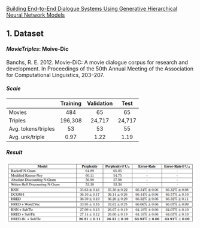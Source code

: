 [Building End-to-End Dialogue Systems Using Generative Hierarchical Neural Network Models](https://www.aaai.org/ocs/index.php/AAAI/AAAI16/paper/view/11957/12160)

## 1. Dataset

#### _**MovieTriples**_: Moive-Dic
Banchs, R. E. 2012. Movie-DiC: A movie dialogue corpus for research and development. In Proceedings of the 50th Annual
Meeting of the Association for Computational Linguistics, 203–207.

#### **_Scale_**
|                     | Training  | Validation  | Test  |
| ------------------  |:---------:| :----------:|:-----:|
| Movies              | 484       | 65          | 65    |
| Triples             | 196,308   | 24,717      | 24,717|
| Avg. tokens/triples | 53        | 53          | 55    |
| Avg. unk/triple     | 0.97      | 1.22        | 1.19  |

#### **_Result_**
![](images/end2end_dialog.png)